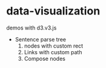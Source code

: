 # data-visualization
demos with d3.v3.js

- Sentence parse tree 
  1. nodes with custom rect
  2. Links with custom path
  3. Compose nodes
